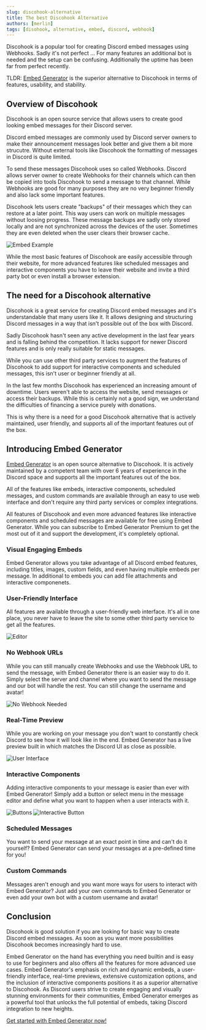 ```yaml
---
slug: discohook-alternative
title: The best Discohook Alternative
authors: [merlin]
tags: [disohook, alternative, embed, discord, webhook]
---
```


Discohook is a popular tool for creating Discord embed messages using Webhooks. Sadly it's not perfect ...
For many features an additional bot is needed and the setup can be confusing. Additionally the uptime has been far from perfect recently.

TLDR: [Embed Generator](https://message.style) is the superior alternative to Discohook in terms of features, usability, and stability.

<!--truncate-->

## Overview of Discohook

Discohook is an open source service that allows users to create good looking embed messages for their Discord server.

Discord embed messages are commonly used by Discord server owners to make their announcement messages look better and give them a bit more strucutre. Without external tools like Discohook the formatting of messages in Discord is quite limited.

To send these messages Discohook uses so called Webhooks. Discord allows server owner to create Webhooks for their channels which can then be copied into tools Discohook to send a message to that channel. While Webhooks are good for many purposes they are no very beginner friendly and also lack some important features.

Discohook lets users create "backups" of their messages which they can restore at a later point. This way users can work on multiple messages without loosing progress. These message backups are sadly only stored locally and are not synchronized across the devices of the user. Sometimes they are even deleted when the user clears their browser cache.

![Embed Example](embed.jpg)

While the most basic features of Discohook are easily accessible through their website, for more advanced features like scheduled messages and interactive components you have to leave their website and invite a third party bot or even install a browser extension.

## The need for a Discohook alternative

Discohook is a great service for creating Discord embed messages and it's understandable that many users like it. It allows designing and structuring Discord messages in a way that isn't possible out of the box with Discord.

Sadly Discohook hasn't seen any active development in the last fear years and is falling behind the competition. It lacks support for newer Discord features and is only really suitable for static messages.

While you can use other third party services to augment the features of Discohook to add support for interactive components and scheduled messages, this isn't user or beginner friendly at all.

In the last few months Discohook has experienced an increasing amount of downtime. Users weren't able to access the website, send messages or access their backups. While this is certainly not a good sign, we understand the difficulties of financing a service purely with donations.

This is why there is a need for a good Discohook alternative that is actively maintained, user friendly, and supports all of the important features out of the box.

## Introducing Embed Generator

[Embed Generator](https://message.style) is an open source alternative to Discohook. It is actively maintained by a competent team with over 6 years of experience in the Discord space and supports all the important features out of the box.

All of the features like embeds, interactive components, scheduled messages, and custom commands are available through an easy to use web interface and don't require any third party services or complex integrations.

All features of Discohook and even more advanced features like interactive components and scheduled messages are available for free using Embed Generator. While you can subscribe to Embed Generator Premium to get the most out of it and support the development, it's completely optional.

### Visual Engaging Embeds

Embed Generator allows you take advantage of all Discord embed features, including titles, images, custom fields, and even having multiple embeds per message. In additional to embeds you can add file attachments and interactive componenets.

### User-Friendly Interface

All features are available through a user-friendly web interface. It's all in one place, you never have to leave the site to some other third party service to get all the features.

![Editor](./editor.png)

### No Webhook URLs

While you can still manually create Webhooks and use the Webhook URL to send the message, with Embed Generator there is an easier way to do it. Simply select the server and channel where you want to send the message and our bot will handle the rest. You can still change the username and avatar!

![No Webhook Needed](./no-webhook.png)

### Real-Time Preview

While you are working on your message you don't want to constantly check Discord to see how it will look like in the end. Embed Generator has a live preview built in which matches the Discord UI as close as possible.

![User Interface](./interface.png)

### Interactive Components

Adding interactive components to your message is easier than ever with Embed Generator! Simply add a button or select menu in the message editor and define what you want to happen when a user interacts with it.

![Buttons](./buttons.png)
![Interactive Button](./component.png)

### Scheduled Messages

You want to send your message at an exact point in time and can't do it yourself? Embed Generator can send your messages at a pre-defined time for you!

### Custom Commands

Messages aren't enough and you want more ways for users to interact with Embed Generator? Just add your own commands to Embed Generator or even add your own bot with a custom username and avatar!

## Conclusion

Discohook is good solution if you are looking for basic way to create Discord embed messages. As soon as you want more possibilities Discohook becomes increasingly hard to use.

Embed Generator on the hand has everything you need builtin and is easy to use for beginners and also offers all the features for more advanced use cases. Embed Generator's emphasis on rich and dynamic embeds, a user-friendly interface, real-time previews, extensive customization options, and the inclusion of interactive components positions it as a superior alternative to Discohook. As Discord users strive to create engaging and visually stunning environments for their communities, Embed Generator emerges as a powerful tool that unlocks the full potential of embeds, taking Discord integration to new heights.

[Get started with Embed Generator now!](https://message.style)
